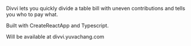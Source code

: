 Divvi lets you quickly divide a table bill with uneven contributions and tells you who to pay what. 

Built with CreateReactApp and Typescript. 

Will be available at divvi.yuvachang.com